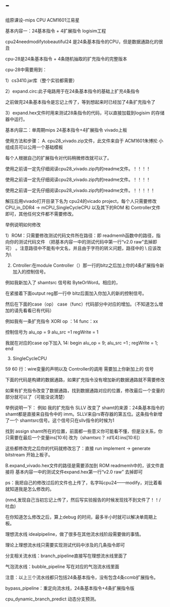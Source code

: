 # -
组原课设-mips CPU ACM1601江易星

基本内容一：24基本指令 + 4扩展指令 logisim工程

cpu24needmodifytobeautiful24 是24条基本指令的CPU，但是数据通路化的很丑

cpu-28是24条基本指令 + 4条随机抽取的扩充指令的完整版本


cpu-28中需要用到：

1）cs3410.jar库（整个实验都需要）

2）expand.circ:此子电路用于在24条基本指令的基础上扩充4条指令

之前做完24条基本指令是忘记上传了，等到想起来时已经加了4条扩充指令了

3）expand.hex文件时用来测试28条指令的代码，可以直接加载到logisim 的存储器中运行。


基本内容二：单周期mips 24基本指令+4扩展指令 vivado上板

使用方法和步骤：
A.  cpu28_vivado.zip文件，此文件来自于 ACM1601朱博抡  小组成员可以公用一个基础模板

每个人根据自己的扩展指令对代码稍微修改就可以了。

使用之前请一定先仔细阅读cpu28_vivado.zip内的readme文件。！！！！

使用之前请一定先仔细阅读cpu28_vivado.zip内的readme文件。！！！！

使用之前请一定先仔细阅读cpu28_vivado.zip内的readme文件。！！！！！

解压后用vivado打开目录下名为 cpu24的vicado project，每个人只需要修改 CPU_in_DDR4 -> mCPU_SingleCycleCPU 以及其下的ROM 和 Controller文件即可，其他任何文件都不需要修改。

举例说明如何修改

1）ROM：只需要修改测试代码文件所在路径：即 readmemh函数中的路径，指向你的测试代码文件
（把基本内容一中的测试代码中第一行“v2.0 raw”去掉即可） 。注意路径中不能有中文名，并且由于字符的转义问题，路径中的 \ 应该改为\\

2) Cntroller:在module Controller（）那一行的bltz之后加上你的4条扩展指令新加入的控制信号。

例如我新加入了 shamtsrc 信号和 ByteOrWord。相应的，

在紧接着下面output reg那一行中 bltz后面加入你加入的新的控制信号。

然后在下面的case（op） case（func）代码部分中对应的增加。（不知道怎么增加的请先看看已有代码）

例如我有一条扩充指令  XORI op ：14 func：xx

控制信号为  alu_op = 9 alu_src =1  regWrite = 1

我就在对应的case op下加入 14: begin alu_op = 9; alu_src =1 ; regWrite = 1; end

3) SingleCycleCPU

59 60 行：wire变量的声明以及 Controller的调用 需要加上你新加上的 信号

下面的代码是构建的数据通路，如果扩充指令没有增加新的数据通路就不需要修改

如果有扩充指令改变了数据通路，找到数据通路对应的位置，修改最后一个变量的部分就可以了（可能没说清楚）

举例说明一下：
例如 我的扩充指令 SLLV 改变了 shamt的来源：24条基本指令的shamt都是直接来自指令中的 imm。SLLV来自rs寄存器的第五位。这条指令新增了一个 shamtsrc信号。这个信号只在sllv指令的时候为1

找到 assign shamt所在的位置，前面都一些意义你可能看不懂，但是没关系，你只需要在最后一个变量ins[10:6] 改为（shamtsrc？ rd1[4]:ins[10:6]）

这些都修改完之后你的代码就修改忘了：直接 run implement  -> generate bitstream 开始上板子。

B.expand_vivado.hex文件的路径是需要添加到 ROM readmemh中的，该文件直接将 基本内容一中的测试文件expand.hex第一行“v2.0 raw” 去掉即可


ps：我把自己的修改过后的文件也上传了，名字叫cpu24——modify，对比着看就知道我是怎么修改的。

(nmd,发现自己当初忘记上传了，然后写实验报告的时候发现找不到文件了！！/吐血)

在你知道怎么修改之后，算上debug 的时间，最多半小时就可以解决单周期上板。


理想流水线 idealpipeline，做了很多在其他流水线阶段需要做的事情。

理论上理想流水线只需要实现测试代码中涉及的几条指令即可


分支相关流水线：branch_pipeline直接写在理想流水线里面了

气泡流水线：bubble_pipeline 写在对应的气泡流水线里面

注意：以上三个流水线都只包括24条基本指令，没有包含4条ccmb扩展指令。

bypass_pipeline：重定向流水线，24条基本指令+4条扩展指令版

cpu_dynamic_branch_predict 动态分支预测。
